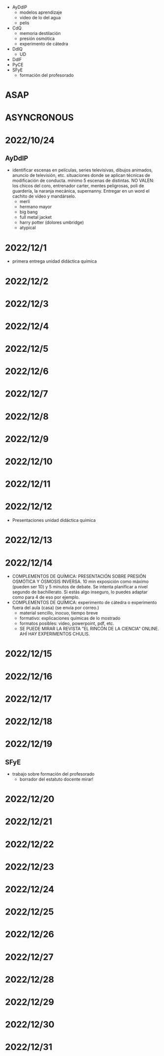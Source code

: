 - AyDdlP
    - modelos aprendizaje
    - video de lo del agua
    - pelis
- CdQ
    - memoria destilación
    - presión osmótica
    - experimento de cátedra
- DdlQ
    - UD
- DdlF
- PyCE
- SFyE
    - formación del profesorado

# ASAP

# ASYNCRONOUS

# 2022/10/24

## AyDdlP
- identificar escenas en películas, series televisivas, dibujos animados, anuncio de televisión, etc. situaciones donde se aplican técnicas de modificación de conducta. mínimo 5 escenas de distintas. NO VALEN: los chicos del coro, entrenador carter, mentes peligrosas, poli de guardería, la naranja mecánica, supernanny. Entregar en un word el cachito de vídeo y mandárselo.
    - merlí
    - hermano mayor
    - big bang
    - full metal jacket
    - harry potter (dolores umbridge)
    - atypical
    

# 2022/12/1
- primera entrega unidad didáctica química
# 2022/12/2
# 2022/12/3
# 2022/12/4
# 2022/12/5
# 2022/12/6
# 2022/12/7
# 2022/12/8
# 2022/12/9
# 2022/12/10
# 2022/12/11
# 2022/12/12
- Presentaciones unidad didáctica química
# 2022/12/13
# 2022/12/14
- COMPLEMENTOS DE QUÍMICA: PRESENTACIÓN SOBRE PRESIÓN OSMÓTICA Y ÓSMOSIS INVERSA. 10 min exposición como máximo (pueden ser 10) y 5 minutos de debate. Se intenta planificar a nivel segundo de bachillerato. Si estás algo inseguro, lo puedes adaptar como para 4 de eso por ejemplo.
- COMPLEMENTOS DE QUÍMICA: experimento de cátedra o experimento fuera del aula (casa) (se envía por correo.)
    - material sencillo, inocuo, tiempo breve
    - formativo: explicaciones químicas de lo mostrado
    - formatos posibles: video, powerpoint, pdf, etc.
    - SE PUEDE MIRAR LA REVISTA "EL RINCÓN DE LA CIENCIA" ONLINE. AHÍ HAY EXPERIMENTOS CHULIS.
# 2022/12/15
# 2022/12/16
# 2022/12/17
# 2022/12/18
# 2022/12/19
## SFyE
- trabajo sobre formación del profesorado
    - borrador del estatuto docente mirar!
# 2022/12/20
# 2022/12/21
# 2022/12/22
# 2022/12/23
# 2022/12/24
# 2022/12/25
# 2022/12/26
# 2022/12/27
# 2022/12/28
# 2022/12/29
# 2022/12/30
# 2022/12/31